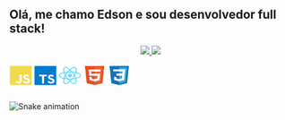 ## Olá, me chamo Edson e sou desenvolvedor full stack! 
<div width="100vw" align="center" style="display: inline_block">
  <a href="https://github.com/edmagnini">
   <img height="180rem" src="https://github-readme-stats.vercel.app/api?username=edmagnini&count_private=true&include_all_commits=true&show_icons=true&theme=merko&hide_border=false&show_owner=true"/>
    <img height="180rem" src="https://github-readme-stats.vercel.app/api/top-langs/?username=edmagnini&theme=merko&hide_border=false&&layout=compact"/>
  </a>
</div>
<div style="display: inline_block"><br>
  <img align="center" alt="edmagnini-Js" height="35" width="40" src="https://raw.githubusercontent.com/devicons/devicon/master/icons/javascript/javascript-plain.svg">
  <img align="center" alt="edmagnini-Ts" height="35" width="40" src="https://raw.githubusercontent.com/devicons/devicon/master/icons/typescript/typescript-plain.svg">
  <img align="center" alt="edmagnini-React" height="35" width="40" src="https://raw.githubusercontent.com/devicons/devicon/master/icons/react/react-original.svg">
  <img align="center" alt="Redmagnini-HTML" height="35" width="40" src="https://raw.githubusercontent.com/devicons/devicon/master/icons/html5/html5-original.svg">
  <img align="center" alt="edmagnini-CSS" height="35" width="40" src="https://raw.githubusercontent.com/devicons/devicon/master/icons/css3/css3-original.svg">
</div>
  
  ##

![Snake animation](https://github.com/edmagnini/edmagnini/blob/output/github-contribution-grid-snake.svg)
